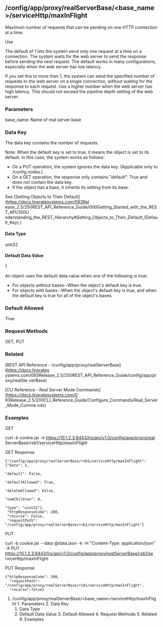 ## /config/app/proxy/realServerBase/<base_name>/serviceHttp/maxInFlight

Maximum number of requests that can be pending on one HTTP connection at a
time.

Use

The default of 1 lets the system send only one request at a time on a
connection. The system waits for the web server to send the response before
sending the next request. The default works in many configurations, especially
when the web server has low latency.

If you set this to more than 1, the system can send the specified number of
requests to the web server on a single connection, without waiting for the
response to each request. Use a higher number when the web server has high
latency. This should not exceed the pipeline depth setting of the web server.

### Parameters

base_name: Name of real server base

### Data Key

The data key contains the number of requests.

Note: When the default key is set to true, it means the object is set to its
default. In this case, the system works as follows:

  * On a PUT operation, the system ignores the data key. (Applicable only to /config nodes.)
  * On a GET operation, the response only contains "default": True and does not contain the data key.
  * If the object has a base, it inherits its setting from its base.

See [Setting Objects to Their Default](https://docs.lineratesystems.com/093Rel
ease_2.5/250REST_API_Reference_Guide/000Getting_Started_with_the_REST_API/300U
nderstanding_the_REST_Hierarchy#Setting_Objects_to_Their_Default_(Default_Key)
).

#### Data Type

uint32

#### Default Data Value

1

An object uses the default data value when one of the following is true:

  * For objects without bases--When the object's default key is true.
  * For objects with bases--When the object's default key is true, and when the default key is true for all of the object's bases.

### Default Allowed

True

### Request Methods

GET, PUT

### Related

[REST API Reference - /config/app/proxy/realServerBase](https://docs.linerates
ystems.com/093Release_2.5/250REST_API_Reference_Guide/config/app/proxy/realSer
verBase)

[CLI Reference - Real Server Mode Commands](https://docs.lineratesystems.com/0
93Release_2.5/200CLI_Reference_Guide/Configure_Commands/Real_Server_Mode_Comma
nds)

### Examples

GET

curl -b cookie.jar -k https://10.1.2.3:8443/lrs/api/v1.0/config/app/proxy/real
ServerBase/rsb1/serviceHttp/maxInFlight

GET Response

    
    {"/config/app/proxy/realServerBase/rsb1/serviceHttp/maxInFlight": {"data": 1,
                                                                          "default": False,
                                                                          "defaultAllowed": True,
                                                                          "deleteAllowed": False,
                                                                          "numChildren": 0,
                                                                          "type": "uint32"},
     "httpResponseCode": 200,
     "recurse": False,
     "requestPath": "/config/app/proxy/realServerBase/rsb1/serviceHttp/maxInFlight"}
    

PUT

curl -b cookie.jar --data @data.json -k -H "Content-Type: application/json" -X
PUT https://10.1.2.3:8443/lrs/api/v1.0/config/app/proxy/realServerBase/rsb1/se
rviceHttp/maxInFlight

PUT Response

    
    {"httpResponseCode": 200,
      "requestPath": "/config/app/proxy/realServerBase/rsb1/serviceHttp/maxInFlight",
      "recurse":false}

  1. /config/app/proxy/realServerBase/<base_name>/serviceHttp/maxInFlight
    1. Parameters
    2. Data Key
      1. Data Type
      2. Default Data Value
    3. Default Allowed
    4. Request Methods
    5. Related
    6. Examples

